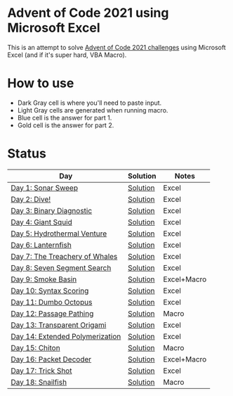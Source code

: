 # Advent of Code 2021 using Microsoft Excel
This is an attempt to solve [Advent of Code 2021 challenges](https://adventofcode.com/2021) using Microsoft Excel (and if it's super hard, VBA Macro).

# How to use
- Dark Gray cell is where you'll need to paste input.
- Light Gray cells are generated when running macro.
- Blue cell is the answer for part 1.
- Gold cell is the answer for part 2.

# Status
|Day|Solution|Notes|
|-|-|-|
|[Day 1: Sonar Sweep](https://adventofcode.com/2021/day/1)|[Solution](Day1.xlsx)|Excel|
|[Day 2: Dive!](https://adventofcode.com/2021/day/2)|[Solution](Day2.xlsx)|Excel|
|[Day 3: Binary Diagnostic](https://adventofcode.com/2021/day/3)|[Solution](Day3.xlsx)|Excel|
|[Day 4: Giant Squid](https://adventofcode.com/2021/day/4)|[Solution](Day4.xlsx)|Excel|
|[Day 5: Hydrothermal Venture](https://adventofcode.com/2021/day/5)|[Solution](Day5.xlsx.7z)|Excel|
|[Day 6: Lanternfish](https://adventofcode.com/2021/day/6)|[Solution](Day6.xlsx)|Excel|
|[Day 7: The Treachery of Whales](https://adventofcode.com/2021/day/7)|[Solution](Day7.xlsx.7z)|Excel|
|[Day 8: Seven Segment Search](https://adventofcode.com/2021/day/8)|[Solution](Day8.xlsx)|Excel|
|[Day 9: Smoke Basin](https://adventofcode.com/2021/day/9)|[Solution](Day9.xlsm)|Excel+Macro|
|[Day 10: Syntax Scoring](https://adventofcode.com/2021/day/10)|[Solution](Day10.xlsx)|Excel|
|[Day 11: Dumbo Octopus](https://adventofcode.com/2021/day/11)|[Solution](Day11.xlsx)|Excel|
|[Day 12: Passage Pathing](https://adventofcode.com/2021/day/12)|[Solution](Day12.xlsm)|Macro|
|[Day 13: Transparent Origami](https://adventofcode.com/2021/day/13)|[Solution](Day13.xlsx)|Excel|
|[Day 14: Extended Polymerization](https://adventofcode.com/2021/day/14)|[Solution](Day14.xlsx)|Excel|
|[Day 15: Chiton](https://adventofcode.com/2021/day/15)|[Solution](Day15.xlsm)|Macro|
|[Day 16: Packet Decoder](https://adventofcode.com/2021/day/16)|[Solution](Day16.xlsm)|Excel+Macro|
|[Day 17: Trick Shot](https://adventofcode.com/2021/day/17)|[Solution](Day17.xlsx)|Excel|
|[Day 18: Snailfish](https://adventofcode.com/2021/day/18)|[Solution](Day18.xlsm)|Macro|

